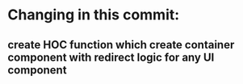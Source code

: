 # Changing in this commit:

## create HOC function which create container component with redirect logic for any UI component






